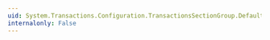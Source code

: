 ```yaml
---
uid: System.Transactions.Configuration.TransactionsSectionGroup.DefaultSettings
internalonly: False
---
```

